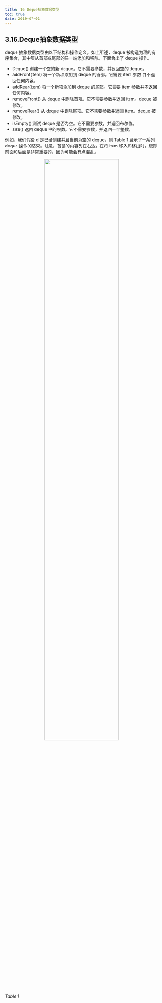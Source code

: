 ```yaml
---
title: 16 Deque抽象数据类型
toc: true
date: 2019-07-02
---
```

## 3.16.Deque抽象数据类型

deque 抽象数据类型由以下结构和操作定义。如上所述，deque 被构造为项的有序集合，其中项从首部或尾部的任一端添加和移除。下面给出了 deque 操作。

* Deque() 创建一个空的新 deque。它不需要参数，并返回空的 deque。
* addFront(item) 将一个新项添加到 deque 的首部。它需要 item 参数 并不返回任何内容。
* addRear(item) 将一个新项添加到 deque 的尾部。它需要 item 参数并不返回任何内容。
* removeFront() 从 deque 中删除首项。它不需要参数并返回 item。deque 被修改。
* removeRear() 从 deque 中删除尾项。它不需要参数并返回 item。deque 被修改。
* isEmpty() 测试 deque 是否为空。它不需要参数，并返回布尔值。
* size() 返回 deque 中的项数。它不需要参数，并返回一个整数。

例如，我们假设 d 是已经创建并且当前为空的 deque，则 Table 1 展示了一系列 deque 操作的结果。注意，首部的内容列在右边。在将 item 移入和移出时，跟踪前面和后面是非常重要的，因为可能会有点混乱。

<p align="center">
    <img width="70%" height="70%" src="http://images.iterate.site/blog/image/20190702/q3nO66qn0Lpk.png?imageslim">
</p>


*Table 1*
